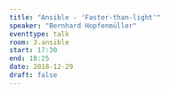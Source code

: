 ```yaml
---
title: "Ansible - 'Faster-than-light'"
speaker: "Bernhard Hopfenmüller"
eventtype: talk
room: 3.ansible
start: 17:30
end: 18:25
date: 2018-12-29
draft: false
---
```

